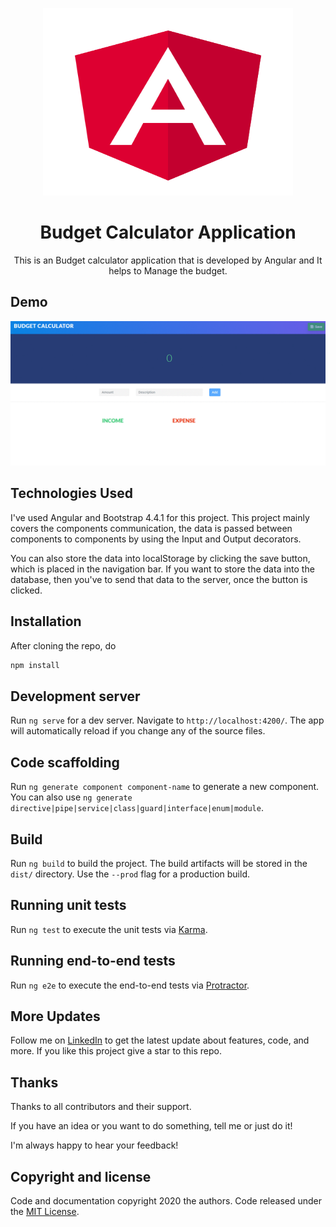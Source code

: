 <p align="center">
    <img src="https://github.com/Manojkumar8497/Budget-Calculator/blob/master/src/assets/img/angular.svg" alt="Logo" width=400 height=300>

  <h1 align="center">Budget Calculator Application</h1>
  <p align="center">This is an Budget calculator application that is developed by Angular and It helps to Manage the budget.</p>
</p>

## Demo

<p align="center">
  <img src="https://github.com/Manojkumar8497/Budget-Calculator/blob/master/src/assets/img/demo.gif"/>
</p>

## Technologies Used

I've used Angular and Bootstrap 4.4.1 for this project. This project mainly covers the components communication, the data is passed between components to components by using the Input and Output decorators.

You can also store the data into localStorage by clicking the save button, which is placed in the navigation bar. If you want to store the data into the database, then you've to send that data to the server, once the button is clicked.

## Installation

After cloning the repo, do
```bash
npm install
```

## Development server

Run `ng serve` for a dev server. Navigate to `http://localhost:4200/`. The app will automatically reload if you change any of the source files.

## Code scaffolding

Run `ng generate component component-name` to generate a new component. You can also use `ng generate directive|pipe|service|class|guard|interface|enum|module`.

## Build

Run `ng build` to build the project. The build artifacts will be stored in the `dist/` directory. Use the `--prod` flag for a production build.

## Running unit tests

Run `ng test` to execute the unit tests via [Karma](https://karma-runner.github.io).

## Running end-to-end tests

Run `ng e2e` to execute the end-to-end tests via [Protractor](http://www.protractortest.org/).

## More Updates

Follow me on [LinkedIn](https://www.linkedin.com/in/manoj-m8497/) to get the latest update about features, code, and more. If you like this project give a star to this repo.

## Thanks

Thanks to all contributors and their support.

If you have an idea or you want to do something, tell me or just do it!

I'm always happy to hear your feedback!

## Copyright and license

Code and documentation copyright 2020 the authors. Code released under the [MIT License](https://github.com/Manojkumar8497/Budget-Calculator/blob/master/LICENSE).
